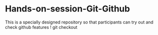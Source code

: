 # Hands-on-session-Git-Github
This is a specially designed repository so that participants can try out and check github features !
git checkout